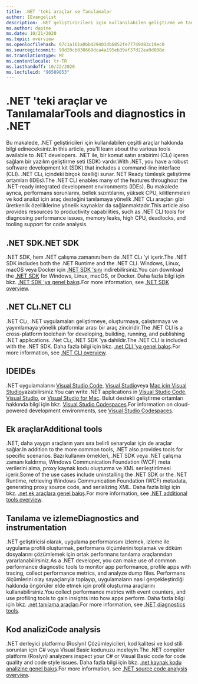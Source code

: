 ```yaml
---
title: .NET 'teki araçlar ve Tanılamalar
author: IEvangelist
description: .NET geliştiricileri için kullanılabilen geliştirme ve tanılama araçları hakkında bilgi edinin.
ms.author: dapine
ms.date: 10/21/2020
ms.topic: overview
ms.openlocfilehash: 07c1a161a0bb429403db6852fe77749d83c19ec0
ms.sourcegitcommit: 98d20cb038669dca4a195eb39af37d22ea9d008e
ms.translationtype: MT
ms.contentlocale: tr-TR
ms.lasthandoff: 10/22/2020
ms.locfileid: "96589853"
---
```

# <a name="tools-and-diagnostics-in-net"></a><span data-ttu-id="e06a0-103">.NET 'teki araçlar ve Tanılamalar</span><span class="sxs-lookup"><span data-stu-id="e06a0-103">Tools and diagnostics in .NET</span></span>

<span data-ttu-id="e06a0-104">Bu makalede, .NET geliştiricileri için kullanılabilen çeşitli araçlar hakkında bilgi edineceksiniz.</span><span class="sxs-lookup"><span data-stu-id="e06a0-104">In this article, you'll learn about the various tools available to .NET developers.</span></span> <span data-ttu-id="e06a0-105">.NET ile, bir komut satırı arabirimi (CLı) içeren sağlam bir yazılım geliştirme seti (SDK) vardır.</span><span class="sxs-lookup"><span data-stu-id="e06a0-105">With .NET, you have a robust software development kit (SDK) that includes a command-line interface (CLI).</span></span> <span data-ttu-id="e06a0-106">.NET CLı, içindeki birçok özelliği sunar. NET Ready tümleşik geliştirme ortamları (IDEs).</span><span class="sxs-lookup"><span data-stu-id="e06a0-106">The .NET CLI enables many of the features throughout the .NET-ready integrated development environments (IDEs).</span></span> <span data-ttu-id="e06a0-107">Bu makalede ayrıca, performans sorunlarını, bellek sızıntılarını, yüksek CPU, kilitlenmeleri ve kod analizi için araç desteğini tanılamaya yönelik .NET CLı araçları gibi üretkenlik özelliklerine yönelik kaynaklar da sağlanmaktadır.</span><span class="sxs-lookup"><span data-stu-id="e06a0-107">This article also provides resources to productivity capabilities, such as .NET CLI tools for diagnosing performance issues, memory leaks, high CPU, deadlocks, and tooling support for code analysis.</span></span>

## <a name="net-sdk"></a><span data-ttu-id="e06a0-108">.NET SDK</span><span class="sxs-lookup"><span data-stu-id="e06a0-108">.NET SDK</span></span>

<span data-ttu-id="e06a0-109">.NET SDK, hem .NET çalışma zamanını hem de .NET CLı 'yi içerir.</span><span class="sxs-lookup"><span data-stu-id="e06a0-109">The .NET SDK includes both the .NET Runtime and the .NET CLI.</span></span> <span data-ttu-id="e06a0-110">Windows, Linux, macOS veya Docker için [.NET SDK 'sını](https://dotnet.microsoft.com/download) indirebilirsiniz.</span><span class="sxs-lookup"><span data-stu-id="e06a0-110">You can download the [.NET SDK](https://dotnet.microsoft.com/download) for Windows, Linux, macOS, or Docker.</span></span> <span data-ttu-id="e06a0-111">Daha fazla bilgi için bkz. [.NET SDK 'ya genel bakış](../core/sdk.md).</span><span class="sxs-lookup"><span data-stu-id="e06a0-111">For more information, see [.NET SDK overview](../core/sdk.md).</span></span>

## <a name="net-cli"></a><span data-ttu-id="e06a0-112">.NET CLı</span><span class="sxs-lookup"><span data-stu-id="e06a0-112">.NET CLI</span></span>

<span data-ttu-id="e06a0-113">.NET CLı, .NET uygulamaları geliştirmeye, oluşturmaya, çalıştırmaya ve yayımlamaya yönelik platformlar arası bir araç zinciridir.</span><span class="sxs-lookup"><span data-stu-id="e06a0-113">The .NET CLI is a cross-platform toolchain for developing, building, running, and publishing .NET applications.</span></span> <span data-ttu-id="e06a0-114">.Net CLı, .NET SDK 'ya dahildir.</span><span class="sxs-lookup"><span data-stu-id="e06a0-114">The .NET CLI is included with the .NET SDK.</span></span> <span data-ttu-id="e06a0-115">Daha fazla bilgi için bkz. [.net CLI 'ya genel bakış](../core/tools/index.md).</span><span class="sxs-lookup"><span data-stu-id="e06a0-115">For more information, see [.NET CLI overview](../core/tools/index.md).</span></span>

## <a name="ides"></a><span data-ttu-id="e06a0-116">IDE</span><span class="sxs-lookup"><span data-stu-id="e06a0-116">IDEs</span></span>

<span data-ttu-id="e06a0-117">.NET uygulamalarını [Visual Studio Code](https://code.visualstudio.com/docs), [Visual Studio](/visualstudio/windows)veya [Mac için Visual Studio](/visualstudio/mac)yazabilirsiniz.</span><span class="sxs-lookup"><span data-stu-id="e06a0-117">You can write .NET applications in [Visual Studio Code](https://code.visualstudio.com/docs), [Visual Studio](/visualstudio/windows), or [Visual Studio for Mac](/visualstudio/mac).</span></span> <span data-ttu-id="e06a0-118">Bulut destekli geliştirme ortamları hakkında bilgi için bkz. [Visual Studio Codespaces](/visualstudio/codespaces/overview/what-is-vsonline).</span><span class="sxs-lookup"><span data-stu-id="e06a0-118">For information on cloud-powered development environments, see [Visual Studio Codespaces](/visualstudio/codespaces/overview/what-is-vsonline).</span></span>

## <a name="additional-tools"></a><span data-ttu-id="e06a0-119">Ek araçlar</span><span class="sxs-lookup"><span data-stu-id="e06a0-119">Additional tools</span></span>

<span data-ttu-id="e06a0-120">.NET, daha yaygın araçların yanı sıra belirli senaryolar için de araçlar sağlar.</span><span class="sxs-lookup"><span data-stu-id="e06a0-120">In addition to the more common tools, .NET also provides tools for specific scenarios.</span></span> <span data-ttu-id="e06a0-121">Bazı kullanım örnekleri, .NET SDK veya .NET çalışma zamanı kaldırma, Windows Communication Foundation (WCF) meta verilerini alma, proxy kaynak kodu oluşturma ve XML serileştirilmesi içerir.</span><span class="sxs-lookup"><span data-stu-id="e06a0-121">Some of the use cases include uninstalling the .NET SDK or the .NET Runtime, retrieving Windows Communication Foundation (WCF) metadata, generating proxy source code, and serializing XML.</span></span> <span data-ttu-id="e06a0-122">Daha fazla bilgi için bkz. [.net ek araçlara genel bakış](../core/additional-tools/index.md).</span><span class="sxs-lookup"><span data-stu-id="e06a0-122">For more information, see [.NET additional tools overview](../core/additional-tools/index.md).</span></span>

## <a name="diagnostics-and-instrumentation"></a><span data-ttu-id="e06a0-123">Tanılama ve izleme</span><span class="sxs-lookup"><span data-stu-id="e06a0-123">Diagnostics and instrumentation</span></span>

<span data-ttu-id="e06a0-124">.NET geliştiricisi olarak, uygulama performansını izlemek, izleme ile uygulama profili oluşturmak, performans ölçümlerini toplamak ve döküm dosyalarını çözümlemek için ortak performans tanılama araçlarından yararlanabilirsiniz.</span><span class="sxs-lookup"><span data-stu-id="e06a0-124">As a .NET developer, you can make use of common performance diagnostic tools to monitor app performance, profile apps with tracing, collect performance metrics, and analyze dump files.</span></span> <span data-ttu-id="e06a0-125">Performans ölçümlerini olay sayaçlarıyla toplayıp, uygulamaların nasıl gerçekleştirdiği hakkında öngörüler elde etmek için profil oluşturma araçlarını kullanabilirsiniz.</span><span class="sxs-lookup"><span data-stu-id="e06a0-125">You collect performance metrics with event counters, and use profiling tools to gain insights into how apps perform.</span></span> <span data-ttu-id="e06a0-126">Daha fazla bilgi için bkz. [.net tanılama araçları](../core/diagnostics/index.md).</span><span class="sxs-lookup"><span data-stu-id="e06a0-126">For more information, see [.NET diagnostics tools](../core/diagnostics/index.md).</span></span>

## <a name="code-analysis"></a><span data-ttu-id="e06a0-127">Kod analizi</span><span class="sxs-lookup"><span data-stu-id="e06a0-127">Code analysis</span></span>

<span data-ttu-id="e06a0-128">.NET derleyici platformu (Roslyn) Çözümleyicileri, kod kalitesi ve kod stili sorunları için C# veya Visual Basic kodunuzu inceleyin.</span><span class="sxs-lookup"><span data-stu-id="e06a0-128">The .NET compiler platform (Roslyn) analyzers inspect your C# or Visual Basic code for code quality and code style issues.</span></span> <span data-ttu-id="e06a0-129">Daha fazla bilgi için bkz. [.net kaynak kodu analizine genel bakış](code-analysis/overview.md).</span><span class="sxs-lookup"><span data-stu-id="e06a0-129">For more information, see [.NET source code analysis overview](code-analysis/overview.md).</span></span>
